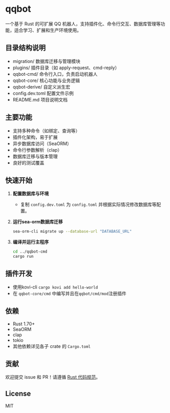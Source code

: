 # qqbot

一个基于 Rust 的可扩展 QQ 机器人，支持插件化、命令行交互、数据库管理等功能，适合学习、扩展和生产环境使用。

## 目录结构说明

- migration/           数据库迁移与管理模块
- plugins/             插件目录（如 apply-request、cmd-reply）
- qqbot-cmd/           命令行入口，负责启动机器人
- qqbot-core/          核心功能与业务逻辑
- qqbot-derive/        自定义派生宏
- config.dev.toml      配置文件示例
- README.md            项目说明文档

## 主要功能

- 支持多种命令（如绑定、查询等）
- 插件化架构，易于扩展
- 异步数据库访问（SeaORM）
- 命令行参数解析（clap）
- 数据库迁移与版本管理
- 良好的测试覆盖

## 快速开始


1. **配置数据库与环境**
   - 复制 `config.dev.toml` 为 `config.toml` 并根据实际情况修改数据库等配置。

2. **运行sea-orm数据库迁移**
   ```sh
   sea-orm-cli migrate up --database-url "DATABASE_URL"
   ```

3. **编译并运行主程序**
   ```sh
   cd ../qqbot-cmd
   cargo run
   ```

## 插件开发

- 使用kovi-cli `cargo kovi add hello-world`
- 在 `qqbot-core/cmd` 中编写并且在`qqbot/cmd/mod`注册插件

## 依赖

- Rust 1.70+
- SeaORM
- clap
- tokio
- 其他依赖详见各子 crate 的 `Cargo.toml`

## 贡献

欢迎提交 issue 和 PR！请遵循 [Rust 代码规范](https://doc.rust-lang.org/1.0.0/style/)。

## License

MIT
